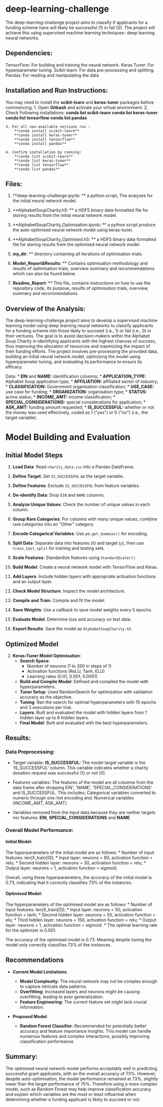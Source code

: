 # deep-learning-challenge
The deep-learning-challenge project aims to classify if applicants for a funding scheme have will likely be successful (1) in  fail (0). The project will achieve this using supervised machine learning techniques-  deep learning neural networks.

## Dependencies:

TensorFlow: For building and training the neural network.
Keras Tuner: For hyperparameter tuning.
Scikit-learn: For data pre-processing and splitting.
Pandas: For reading and manipulating the data

## Installation and Run Instructions:
You may need to install the **scikit-learn** and **keras-tuner** packages before commencing:
	1. Open **Gitbash** and activate your virtual environment.
	2. Check Following installations:
		**conda list scikit-learn**
		**conda list keras-tuner**
		**conda list tensorflow**
		**conda list pandas** 

	3. For all non-available versions run :
		**conda install scikit-learn**
		**conda install keras-tuner**
		**conda install tensorflow**
		**conda install pandas**
	
	4. Confirm installation by running:
		**conda list scikit-learn**
		**conda list keras-tuner**
		**conda list tensorflow**
		**conda list pandas**



## Files:

1. **deep-learning-challenge.ipynb:
	** a python script, The analyses for the initial neural network model.

2. **AlphabetSoupCharity.h5:
	** a HDF5 binary data formatted file for storing results from the initial neural network model.

3. **AlphabetSoupCharity_Optimisation.ipynb:
	** a python script produce the auto-optimised neural network model using keras-tuner.

4. **AlphabetSoupCharity_Optimised.h5:
	** a HDF5 binary data formatted file for storing results from the optimised neural network model.

5. **my_dir**:
	** directory containing all iterations of optimisation trials.

6. **Model_Report&Results**:
	** Contains optimisation methodology and results of optimisation trials, overview summary and recommendations which can also be found below.

7. **Readme_Report**:
	** This file, contains instructions on how to use the repository code, its purpose, results of optimisation trials, overview, summary and recommendations.


## Overview of the Analysis:
The deep-learning-challenge project aims to develop a supervised machine learning model using deep learning neural networks to classify applicants for a funding scheme into those likely to succeed (i.e., 1) or fail (i.e., 0) in their ventures. The goal is to assist decision-makers within the Alphabet Soup Charity in identifying applicants with the highest chances of success, thus improving the allocation of resources and maximizing the impact of their funding efforts. The project involves pre-processing the provided data, building an initial neural network model, optimizing the model using hyperparameter tuning, and evaluating its performance to ensure its efficacy.


Data:
	* **EIN** and **NAME:** identification columns;
	* **APPLICATION_TYPE:** Alphabet Soup application type;
	* **AFFILIATION:** affiliated sector of industry;
	* **CLASSIFICATION:** Government organisation classification;
	* **USE_CASE:** use case for funding;
	* **ORGANIZATION:** organisation type;
	* **STATUS:** active status;
	* **INCOME_AMT:** income classification;
	* **SPECIAL_CONSIDERATIONS:** special considerations for application;
	* **ASK_AMT:** funding amount requested;
	* **IS_SUCCESSFUL:** whether or not the money was used effectively, coded as 1 ("yes") or 0 ("no") (i.e., the target variable).



# Model Building and Evaluation

## Initial Model Steps

1. **Load Data**: 
	Read `charity_data.csv` into a Pandas DataFrame.
2. **Define Target**: 
	Set `IS_SUCCESSFUL` as the target variable.
3. **Define Features**: 
	Exclude `IS_SUCCESSFUL` from feature variables.
4. **De-identify Data**: 
	Drop `EIN` and `NAME` columns.
5. **Analyze Unique Values**: 
	Check the number of unique values in each column.
6. **Group Rare Categories**: 
	For columns with many unique values, combine rare categories into an "Other" category.

7. **Encode Categorical Variables**: 
	Use `pd.get_dummies()` for encoding.

8. **Split Data**: 
	Separate data into features (`X`) and target (`y`), then use `train_test_split` for training and testing sets.

9. **Scale Features**: 
	Standardize features using `StandardScaler()`.

10. **Build Model**: 
	Create a neural network model with TensorFlow and Keras.

11. **Add Layers**: 
	Include hidden layers with appropriate activation functions and an output layer.

12. **Check Model Structure**: 
	Inspect the model architecture.

13. **Compile and Train**: 
	Compile and fit the model.

14. **Save Weights**: 
	Use a callback to save model weights every 5 epochs.

15. **Evaluate Model**: 
	Determine loss and accuracy on test data.

16. **Export Results**: 
	Save the model as `AlphabetSoupCharity.h5`.

## Optimized Model

2. **Keras-Tuner Model Optimisation**:
   - **Search Space**:
     - Number of neurons (1 to 200 in steps of 1)
     - Activation functions (ReLU, Tanh, ELU)
     - Learning rates (0.01, 0.001, 0.0001)
   - **Build and Compile Model**: Defined and compiled the model with hyperparameters.
   - **Tuner Setup**: Used RandomSearch for optimization with validation accuracy as the objective.
   - **Tuning**: Ran the search for optimal hyperparameters with 10 epochs and 3 executions per trial.
   - **Layers**: Built and evaluated the model with hidden layers from 1 hidden layer up to 6 hidden layers.
   - **Final Model**: Built and evaluated with the best hyperparameters.



## Results:
### Data Preprocessing:
* Target variable: 
	**IS_SUCCESSFUL:** The model target variable is the ‘IS_SUCCESSFUL’ column. This variable indicates whether a charity donation request was successful (1) or not (0).

* Features variables: 
	The features of the model are all columns from the data frame after dropping EIN', 'NAME', 'SPECIAL_CONSIDERATIONS’ and IS_SUCCESSFUL. This includes; 			Categorical variables converted to numeric through one-hot encoding and; Numerical variables (INCOME_AMT, ASK_AMT).

* Variables removed from the input data because they are neither targets nor features: **EIN**, **SPECIAL_CONSIDERATIONS** and **NAME**. 


### Overall Model Performance:

#### Initial Model:
The hyperparameters of the initial model are as follows:
	* Number of input features: len(X_train[0]);
	* Input layer: neurons = 80, activation function = relu;
	* Second hidden layer: neurons = 30, activation function = relu;
	* Output layer: neurons = 1, activation function = sigmoid.

Overall, using these hyperparameters, the accuracy of the initial model is 0.73, indicating that it correctly classifies 73% of the instances.


#### Optimised Model:
The hyperparameters of the optimised model are as follows:
	* Number of input features: len(X_train[0]);
	* Input layer: neurons = 50, activation function = tanh;
	* Second hidden layer: neurons = 50, activation function = elu;
	* Third hidden layer: neurons = 150, activation function = relu;
	* Output layer: neurons = 1, activation function = sigmoid.
	* The optimal learning rate for the optimizer is 0.001.


The accuracy of the optimised model is 0.73. Meaning despite tuning the model only correctly classifies 73% of the instances.

## Recommendations
- **Current Model Limitations**:
  - **Model Complexity**: The neural network may not be complex enough to capture intricate data patterns.
  - **Overfitting**: Increased layers and neurons might be causing overfitting, leading to poor generalization.
  - **Feature Engineering**: The current feature set might lack crucial information.

- **Proposed Model**: 
  - **Random Forest Classifier**: Recommended for potentially better accuracy and feature importance insights. This model can handle numerous features and complex interactions, possibly improving classification performance.


## Summary:
The optimised neural network model performs acceptably well in predicting successful grant applicants, with an the overall accuracy of 73%. However, despite auto-optimisation, the model performance remained at 73%, slightly lower than the target performance of 75%. Therefore using a more complex model, such as Random Forest may help improve classification accuracy and explain which variables are the most or least influential when determining whether a funding applicant is likely to succeed or not.

